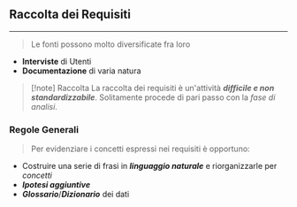 ## Raccolta dei Requisiti
---
>Le fonti possono molto diversificate fra loro

- **Interviste** di Utenti
- **Documentazione** di varia natura

>[!note] Raccolta
>La raccolta dei requisiti è un'attività ***difficile e non standardizzabile***.
>Solitamente procede di pari passo con la *fase di analisi*.


### Regole Generali

>Per evidenziare i concetti espressi nei requisiti è opportuno:
- Costruire una serie di frasi in ***linguaggio naturale*** e riorganizzarle per *concetti*
- ***Ipotesi aggiuntive***
- ***Glossario***/***Dizionario*** dei dati